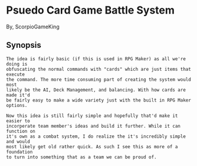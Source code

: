 # Psuedo Card Game Battle System

By, ScorpioGameKing

## Synopsis

    The idea is fairly basic (if this is used in RPG Maker) as all we're doing is
    obfuscating the normal commands with "cards" which are just items that execute
    the command. The more time consuming part of creating the system would most
    likely be the AI, Deck Management, and balancing. With how cards are made it'd
    be fairly easy to make a wide variety just with the built in RPG Maker options.

    Now this idea is still fairly simple and hopefully that'd make it easier to 
    incorperate team member's ideas and build it further. While it can function on
    it's own as a combat system, I do realize the it's incredibly simple and would
    most likely get old rather quick. As such I see this as more of a foundation
    to turn into something that as a team we can be proud of.
